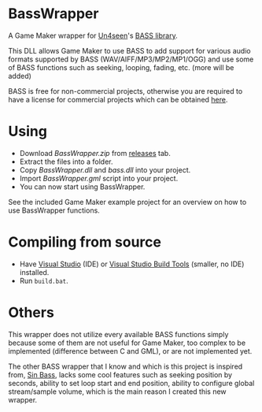 # BassWrapper

A Game Maker wrapper for [Un4seen](https://www.un4seen.com/)'s [BASS library](https://www.un4seen.com/bass.html).

This DLL allows Game Maker to use BASS to add support for various audio formats supported by BASS (WAV/AIFF/MP3/MP2/MP1/OGG) and use some of BASS functions such as seeking, looping, fading, etc. (more will be added)

BASS is free for non-commercial projects, otherwise you are required to have a license for commercial projects which can be obtained [here](http://www.un4seen.com/bass.html#license).

# Using

- Download _BassWrapper.zip_ from [releases](https://github.com/Apis035/BassWrapper/releases/latest) tab.
- Extract the files into a folder.
- Copy _BassWrapper.dll_ and _bass.dll_ into your project.
- Import _BassWrapper.gml_ script into your project.
- You can now start using BassWrapper.

See the included Game Maker example project for an overview on how to use BassWrapper functions.

# Compiling from source

- Have [Visual Studio](https://visualstudio.microsoft.com/) (IDE) or [Visual Studio Build Tools](https://aka.ms/vs/17/release/vs_BuildTools.exe) (smaller, no IDE) installed.
- Run `build.bat`.

# Others

This wrapper does not utilize every available BASS functions simply because some of them are not useful for Game Maker, too complex to be implemented (difference between C and GML), or are not implemented yet.

The other BASS wrapper that I know and which is this project is inspired from, [Sin Bass](https://web.archive.org/web/20110921141909/http://gmc.yoyogames.com/index.php?showtopic=460201), lacks some cool features such as seeking position by seconds, ability to set loop start and end position, ability to configure global stream/sample volume, which is the main reason I created this new wrapper.